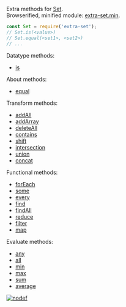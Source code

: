 Extra methods for [Set].<br>
Browserified, minified module: [extra-set.min].

```javascript
const Set = require('extra-set');
// Set.is(<value>)
// Set.equal(<set1>, <set2>)
// ...
```

Datatype methods:
- [is](https://www.npmjs.com/package/@extra-set/is)

About methods:
- [equal](https://www.npmjs.com/package/@extra-set/equal)

Transform methods:
- [addAll](https://www.npmjs.com/package/@extra-set/add-all)
- [addArray](https://www.npmjs.com/package/@extra-set/add-array)
- [deleteAll](https://www.npmjs.com/package/@extra-set/delete-all)
- [contains](https://www.npmjs.com/package/@extra-set/contains)
- [shift](https://www.npmjs.com/package/@extra-set/shift)
- [intersection](https://www.npmjs.com/package/@extra-set/intersection)
- [union](https://www.npmjs.com/package/@extra-set/union)
- [concat](https://www.npmjs.com/package/@extra-set/concat)

Functional methods:
- [forEach](https://www.npmjs.com/package/@extra-set/for-each)
- [some](https://www.npmjs.com/package/@extra-set/some)
- [every](https://www.npmjs.com/package/@extra-set/every)
- [find](https://www.npmjs.com/package/@extra-set/find)
- [findAll](https://www.npmjs.com/package/@extra-set/find-all)
- [reduce](https://www.npmjs.com/package/@extra-set/reduce)
- [filter](https://www.npmjs.com/package/@extra-set/filter)
- [map](https://www.npmjs.com/package/@extra-set/map)

Evaluate methods:
- [any](https://www.npmjs.com/package/@extra-set/any)
- [all](https://www.npmjs.com/package/@extra-set/all)
- [min](https://www.npmjs.com/package/@extra-set/min)
- [max](https://www.npmjs.com/package/@extra-set/max)
- [sum](https://www.npmjs.com/package/@extra-set/sum)
- [average](https://www.npmjs.com/package/@extra-set/average)


[![nodef](https://i.imgur.com/CEoS9wX.jpg)](https://nodef.github.io)

[Set]: https://developer.mozilla.org/en-US/docs/Web/JavaScript/Reference/Global_Objects/Set
[extra-set.min]: https://www.npmjs.com/package/extra-set.min

